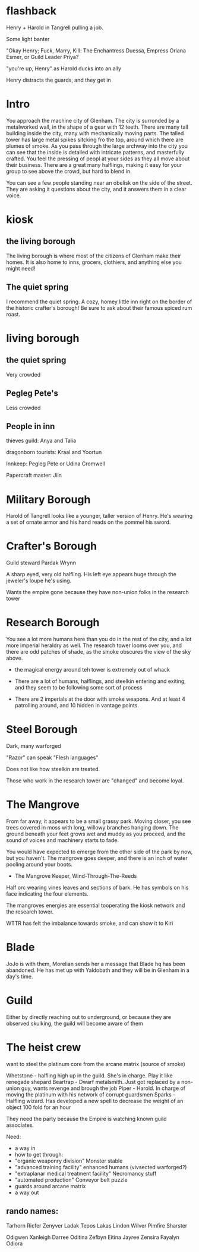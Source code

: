 # flashback

Henry + Harold in Tangrell pulling a job.

Some light banter

"Okay Henry; Fuck, Marry, Kill: The Enchantress Duessa, Empress Oriana Esmer, or Guild Leader Priya?

"you're up, Henry" as Harold ducks into an ally

Henry distracts the guards, and they get in

# Intro

You approach the machine city of Glenham. The city is surronded by a metalworked wall, in the shape of a gear with 12 teeth. There are many tall building inside the city, many with mechanically moving parts. The talled tower has large metal spikes sitcking fro the top, around which there are plumes of smoke. As you pass through the large archway into the city you can see that the inside is detailed with intricate patterns, and masterfully crafted. You feel the pressing of peopl at your sides as they all move about their business. There are a great many halflings, making it easy for your group to see above the crowd, but hard to blend in.

You can see a few people standing near an obelisk on the side of the street. They are asking it questions about the city, and it answers them in a clear voice.

# kiosk

## the living borough

The living borough is where most of the citizens of Glenham make their homes. It is also home to inns, grocers, clothiers, and anything else you might need!

## The quiet spring

I recommend the quiet spring. A cozy, homey little inn right on the border of the historic crafter's borough! Be sure to ask about their famous spiced rum roast.

# living borough

## the quiet spring

Very crowded

## Pegleg Pete's

Less crowded

## People in inn

thieves guild: Anya and Talia

dragonborn tourists: Kraal and Yoortun

Innkeep: Pegleg Pete or Udina Cromwell

Papercraft master: Jiin

# Military Borough

Harold of Tangrell looks like a younger, taller version of Henry. He's wearing a set of ornate armor and his hand reads on the pommel his sword.

# Crafter's Borough

Guild steward Pardak Wrynn

A sharp eyed, very old halfling. His left eye appears huge through the jeweler's loupe he's using.

Wants the empire gone because they have non-union folks in the research tower

# Research Borough

You see a lot more humans here than you do in the rest of the city, and a lot more imperial heraldry as well. The research tower looms over you, and there are odd patches of shade, as the smoke obscures the view of the sky above.

* the magical energy around teh tower is extremely out of whack

* There are a lot of humans, halflings, and steelkin entering and exiting, and they seem to be following some sort of process

* There are 2 imperials at the door with smoke weapons. And at least 4 patrolling around, and 10 hidden in vantage points.

# Steel Borough

Dark, many warforged

"Razor" can speak "Flesh languages"

Does not like how steelkin are treated.

Those who work in the research tower are "changed" and become loyal.

# The Mangrove

From far away, it appears to be a small grassy park. Moving closer, you see trees covered in moss with long, willowy branches hanging down. The ground beneath your feet grows wet and muddy as you proceed, and the sound of voices and machinery starts to fade.

You would have expected to emerge from the other side of the park by now, but you haven't. The mangrove goes deeper, and there is an inch of water pooling around your boots.

* The Mangrove Keeper, Wind-Through-The-Reeds

Half orc wearing vines leaves and sections of bark. He has symbols on his face indicating the four elements.

The mangroves energies are essential tooperating the kiosk network and the research tower.

WTTR has felt the imbalance towards smoke, and can show it to Kiri

# Blade

JoJo is with them, Morelian sends her a message that Blade hq has been abandoned. He has met up with Yaldobath and they will be in Glenham in a day's time.

# Guild

Either by directly reaching out to underground, or because they are observed skulking, the guild will become aware of them

# The heist crew

want to steel the platinum core from the arcane matrix (source of smoke)

Whetstone - halfling high up in the guild. She's in charge. Play it like renegade shepard
Beartrap - Dwarf metalsmith. Just got replaced by a non-union guy, wants revenge and brough the job
Piper - Harold. In charge of moving the platinum with his network of corrupt guardsmen
Sparks - Halfling wizard. Has developed a new spell to decrease the weight of an object 100 fold for an hour

They need the party because the Empire is watching known guild associates.

Need:
- a way in
- how to get through:
- "organic weaponry division" Monster stable
- "advanced training facility" enhanced humans (vivsected warforged?)
- "extraplanar medical treatment facility" Necromancy stuff
- "automated production" Conveyor belt puzzle
- guards around arcane matrix
- a way out



## rando names:

Tarhorn
Ricfer
Zenyver
Ladak
Tepos
Lakas
Lindon
Wilver
Pimfire
Sharster

Odigwen
Xanleigh
Darree
Oditina
Zefbyn
Eitina
Jayree
Zensira
Fayalyn
Odiora